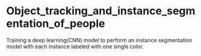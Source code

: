 # Object_tracking_and_instance_segmentation_of_people
Training a deep learning(CNN) model to perform an instance segmentation model with each instance labeled with one single color.
